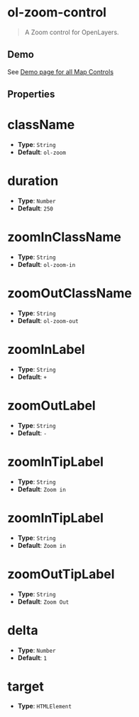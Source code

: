 # ol-zoom-control

> A Zoom control for OpenLayers.

## Demo

See [Demo page for all Map Controls](../index.md)

## Properties

# className

- **Type**: `String`
- **Default**: `ol-zoom`

# duration

- **Type**: `Number`
- **Default**: `250`

# zoomInClassName

- **Type**: `String`
- **Default**: `ol-zoom-in`

# zoomOutClassName

- **Type**: `String`
- **Default**: `ol-zoom-out`

# zoomInLabel

- **Type**: `String`
- **Default**: `+`

# zoomOutLabel

- **Type**: `String`
- **Default**: `-`

# zoomInTipLabel

- **Type**: `String`
- **Default**: `Zoom in`

# zoomInTipLabel

- **Type**: `String`
- **Default**: `Zoom in`

# zoomOutTipLabel

- **Type**: `String`
- **Default**: `Zoom Out`

# delta

- **Type**: `Number`
- **Default**: `1`

# target

- **Type**: `HTMLElement`
